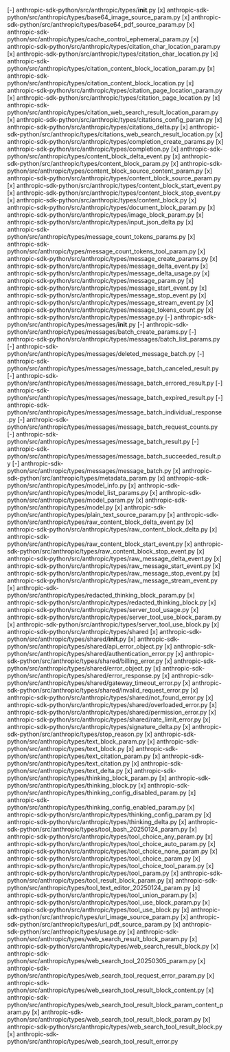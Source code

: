 [-] anthropic-sdk-python/src/anthropic/types/__init__.py
[x] anthropic-sdk-python/src/anthropic/types/base64_image_source_param.py
[x] anthropic-sdk-python/src/anthropic/types/base64_pdf_source_param.py
[x] anthropic-sdk-python/src/anthropic/types/cache_control_ephemeral_param.py
[x] anthropic-sdk-python/src/anthropic/types/citation_char_location_param.py
[x] anthropic-sdk-python/src/anthropic/types/citation_char_location.py
[x] anthropic-sdk-python/src/anthropic/types/citation_content_block_location_param.py
[x] anthropic-sdk-python/src/anthropic/types/citation_content_block_location.py
[x] anthropic-sdk-python/src/anthropic/types/citation_page_location_param.py
[x] anthropic-sdk-python/src/anthropic/types/citation_page_location.py
[x] anthropic-sdk-python/src/anthropic/types/citation_web_search_result_location_param.py
[x] anthropic-sdk-python/src/anthropic/types/citations_config_param.py
[x] anthropic-sdk-python/src/anthropic/types/citations_delta.py
[x] anthropic-sdk-python/src/anthropic/types/citations_web_search_result_location.py
[x] anthropic-sdk-python/src/anthropic/types/completion_create_params.py
[x] anthropic-sdk-python/src/anthropic/types/completion.py
[x] anthropic-sdk-python/src/anthropic/types/content_block_delta_event.py
[x] anthropic-sdk-python/src/anthropic/types/content_block_param.py
[x] anthropic-sdk-python/src/anthropic/types/content_block_source_content_param.py
[x] anthropic-sdk-python/src/anthropic/types/content_block_source_param.py
[x] anthropic-sdk-python/src/anthropic/types/content_block_start_event.py
[x] anthropic-sdk-python/src/anthropic/types/content_block_stop_event.py
[x] anthropic-sdk-python/src/anthropic/types/content_block.py
[x] anthropic-sdk-python/src/anthropic/types/document_block_param.py
[x] anthropic-sdk-python/src/anthropic/types/image_block_param.py
[x] anthropic-sdk-python/src/anthropic/types/input_json_delta.py
[x] anthropic-sdk-python/src/anthropic/types/message_count_tokens_params.py
[x] anthropic-sdk-python/src/anthropic/types/message_count_tokens_tool_param.py
[x] anthropic-sdk-python/src/anthropic/types/message_create_params.py
[x] anthropic-sdk-python/src/anthropic/types/message_delta_event.py
[x] anthropic-sdk-python/src/anthropic/types/message_delta_usage.py
[x] anthropic-sdk-python/src/anthropic/types/message_param.py
[x] anthropic-sdk-python/src/anthropic/types/message_start_event.py
[x] anthropic-sdk-python/src/anthropic/types/message_stop_event.py
[x] anthropic-sdk-python/src/anthropic/types/message_stream_event.py
[x] anthropic-sdk-python/src/anthropic/types/message_tokens_count.py
[x] anthropic-sdk-python/src/anthropic/types/message.py
[-] anthropic-sdk-python/src/anthropic/types/messages/__init__.py
[-] anthropic-sdk-python/src/anthropic/types/messages/batch_create_params.py
[-] anthropic-sdk-python/src/anthropic/types/messages/batch_list_params.py
[-] anthropic-sdk-python/src/anthropic/types/messages/deleted_message_batch.py
[-] anthropic-sdk-python/src/anthropic/types/messages/message_batch_canceled_result.py
[-] anthropic-sdk-python/src/anthropic/types/messages/message_batch_errored_result.py
[-] anthropic-sdk-python/src/anthropic/types/messages/message_batch_expired_result.py
[-] anthropic-sdk-python/src/anthropic/types/messages/message_batch_individual_response.py
[-] anthropic-sdk-python/src/anthropic/types/messages/message_batch_request_counts.py
[-] anthropic-sdk-python/src/anthropic/types/messages/message_batch_result.py
[-] anthropic-sdk-python/src/anthropic/types/messages/message_batch_succeeded_result.py
[-] anthropic-sdk-python/src/anthropic/types/messages/message_batch.py
[x] anthropic-sdk-python/src/anthropic/types/metadata_param.py
[x] anthropic-sdk-python/src/anthropic/types/model_info.py
[x] anthropic-sdk-python/src/anthropic/types/model_list_params.py
[x] anthropic-sdk-python/src/anthropic/types/model_param.py
[x] anthropic-sdk-python/src/anthropic/types/model.py
[x] anthropic-sdk-python/src/anthropic/types/plain_text_source_param.py
[x] anthropic-sdk-python/src/anthropic/types/raw_content_block_delta_event.py
[x] anthropic-sdk-python/src/anthropic/types/raw_content_block_delta.py
[x] anthropic-sdk-python/src/anthropic/types/raw_content_block_start_event.py
[x] anthropic-sdk-python/src/anthropic/types/raw_content_block_stop_event.py
[x] anthropic-sdk-python/src/anthropic/types/raw_message_delta_event.py
[x] anthropic-sdk-python/src/anthropic/types/raw_message_start_event.py
[x] anthropic-sdk-python/src/anthropic/types/raw_message_stop_event.py
[x] anthropic-sdk-python/src/anthropic/types/raw_message_stream_event.py
[x] anthropic-sdk-python/src/anthropic/types/redacted_thinking_block_param.py
[x] anthropic-sdk-python/src/anthropic/types/redacted_thinking_block.py
[x] anthropic-sdk-python/src/anthropic/types/server_tool_usage.py
[x] anthropic-sdk-python/src/anthropic/types/server_tool_use_block_param.py
[x] anthropic-sdk-python/src/anthropic/types/server_tool_use_block.py
[x] anthropic-sdk-python/src/anthropic/types/shared
[x] anthropic-sdk-python/src/anthropic/types/shared/__init__.py
[x] anthropic-sdk-python/src/anthropic/types/shared/api_error_object.py
[x] anthropic-sdk-python/src/anthropic/types/shared/authentication_error.py
[x] anthropic-sdk-python/src/anthropic/types/shared/billing_error.py
[x] anthropic-sdk-python/src/anthropic/types/shared/error_object.py
[x] anthropic-sdk-python/src/anthropic/types/shared/error_response.py
[x] anthropic-sdk-python/src/anthropic/types/shared/gateway_timeout_error.py
[x] anthropic-sdk-python/src/anthropic/types/shared/invalid_request_error.py
[x] anthropic-sdk-python/src/anthropic/types/shared/not_found_error.py
[x] anthropic-sdk-python/src/anthropic/types/shared/overloaded_error.py
[x] anthropic-sdk-python/src/anthropic/types/shared/permission_error.py
[x] anthropic-sdk-python/src/anthropic/types/shared/rate_limit_error.py
[x] anthropic-sdk-python/src/anthropic/types/signature_delta.py
[x] anthropic-sdk-python/src/anthropic/types/stop_reason.py
[x] anthropic-sdk-python/src/anthropic/types/text_block_param.py
[x] anthropic-sdk-python/src/anthropic/types/text_block.py
[x] anthropic-sdk-python/src/anthropic/types/text_citation_param.py
[x] anthropic-sdk-python/src/anthropic/types/text_citation.py
[x] anthropic-sdk-python/src/anthropic/types/text_delta.py
[x] anthropic-sdk-python/src/anthropic/types/thinking_block_param.py
[x] anthropic-sdk-python/src/anthropic/types/thinking_block.py
[x] anthropic-sdk-python/src/anthropic/types/thinking_config_disabled_param.py
[x] anthropic-sdk-python/src/anthropic/types/thinking_config_enabled_param.py
[x] anthropic-sdk-python/src/anthropic/types/thinking_config_param.py
[x] anthropic-sdk-python/src/anthropic/types/thinking_delta.py
[x] anthropic-sdk-python/src/anthropic/types/tool_bash_20250124_param.py
[x] anthropic-sdk-python/src/anthropic/types/tool_choice_any_param.py
[x] anthropic-sdk-python/src/anthropic/types/tool_choice_auto_param.py
[x] anthropic-sdk-python/src/anthropic/types/tool_choice_none_param.py
[x] anthropic-sdk-python/src/anthropic/types/tool_choice_param.py
[x] anthropic-sdk-python/src/anthropic/types/tool_choice_tool_param.py
[x] anthropic-sdk-python/src/anthropic/types/tool_param.py
[x] anthropic-sdk-python/src/anthropic/types/tool_result_block_param.py
[x] anthropic-sdk-python/src/anthropic/types/tool_text_editor_20250124_param.py
[x] anthropic-sdk-python/src/anthropic/types/tool_union_param.py
[x] anthropic-sdk-python/src/anthropic/types/tool_use_block_param.py
[x] anthropic-sdk-python/src/anthropic/types/tool_use_block.py
[x] anthropic-sdk-python/src/anthropic/types/url_image_source_param.py
[x] anthropic-sdk-python/src/anthropic/types/url_pdf_source_param.py
[x] anthropic-sdk-python/src/anthropic/types/usage.py
[x] anthropic-sdk-python/src/anthropic/types/web_search_result_block_param.py
[x] anthropic-sdk-python/src/anthropic/types/web_search_result_block.py
[x] anthropic-sdk-python/src/anthropic/types/web_search_tool_20250305_param.py
[x] anthropic-sdk-python/src/anthropic/types/web_search_tool_request_error_param.py
[x] anthropic-sdk-python/src/anthropic/types/web_search_tool_result_block_content.py
[x] anthropic-sdk-python/src/anthropic/types/web_search_tool_result_block_param_content_param.py
[x] anthropic-sdk-python/src/anthropic/types/web_search_tool_result_block_param.py
[x] anthropic-sdk-python/src/anthropic/types/web_search_tool_result_block.py
[x] anthropic-sdk-python/src/anthropic/types/web_search_tool_result_error.py
